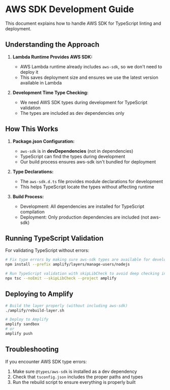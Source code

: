 # AWS SDK Development Guide

This document explains how to handle AWS SDK for TypeScript linting and deployment.

## Understanding the Approach

1. **Lambda Runtime Provides AWS SDK:**
   - AWS Lambda runtime already includes `aws-sdk`, so we don't need to deploy it
   - This saves deployment size and ensures we use the latest version available in Lambda

2. **Development Time Type Checking:**
   - We need AWS SDK types during development for TypeScript validation 
   - The types are included as dev dependencies only

## How This Works

1. **Package.json Configuration:**
   - `aws-sdk` is in **devDependencies** (not in dependencies)
   - TypeScript can find the types during development
   - Our build process ensures aws-sdk isn't bundled for deployment

2. **Type Declarations:**
   - The `aws-sdk.d.ts` file provides module declarations for development
   - This helps TypeScript locate the types without affecting runtime

3. **Build Process:**
   - Development: All dependencies are installed for TypeScript compilation
   - Deployment: Only production dependencies are included (not aws-sdk)

## Running TypeScript Validation

For validating TypeScript without errors:

```bash
# Fix type errors by making sure aws-sdk types are available for development
npm install --prefix amplify/layers/manage-users/nodejs

# Run TypeScript validation with skipLibCheck to avoid deep checking in aws-sdk
npx tsc --noEmit --skipLibCheck --project amplify
```

## Deploying to Amplify

```bash
# Build the layer properly (without including aws-sdk)
./amplify/rebuild-layer.sh

# Deploy to Amplify
amplify sandbox
# or
amplify push
```

## Troubleshooting

If you encounter AWS SDK type errors:

1. Make sure `@types/aws-sdk` is installed as a dev dependency
2. Check that `tsconfig.json` includes the proper paths and types
3. Run the rebuild script to ensure everything is properly built 